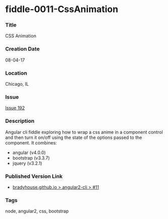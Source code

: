 fiddle-0011-CssAnimation
======


### Title

CSS Animation


### Creation Date

08-04-17


### Location

Chicago, IL


### Issue

[Issue 192](https://github.com/bradyhouse/house/issues/192)


### Description

Angular cli fiddle exploring how to wrap a css anime in a component control and then turn it on/off using the
state of the options passed to the component.  It combines:
 
  * angular (v4.0.0)
  * bootstrap (v3.3.7)
  * jquery (v3.2.1)


### Published Version Link

  * [bradyhouse.github.io > angular2-cli > #11](http://bradyhouse.github.io/angular2-cli/fiddle-0011-CssAnimation/#)


### Tags

node, angular2, css, bootstrap
